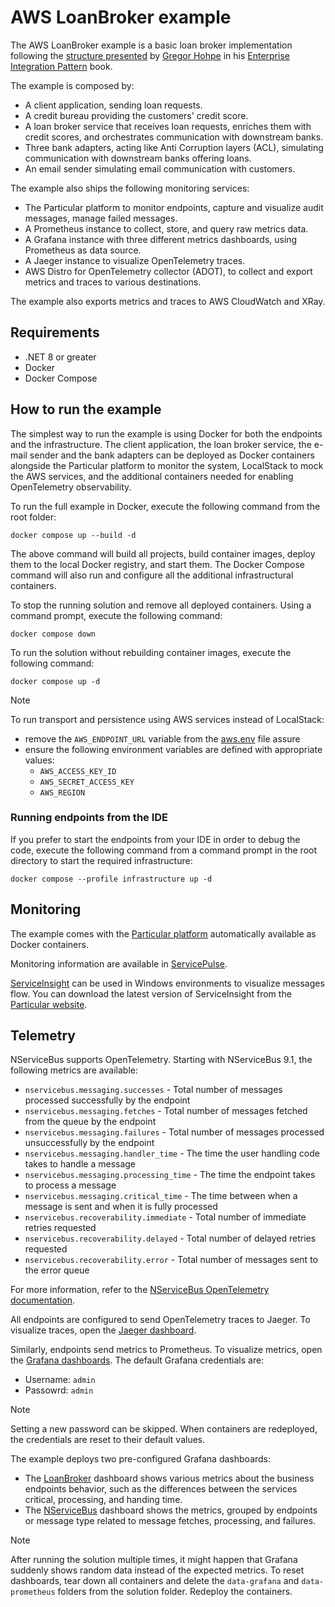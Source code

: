 # AWS LoanBroker example

The AWS LoanBroker example is a basic loan broker implementation following the [structure presented](https://www.enterpriseintegrationpatterns.com/patterns/messaging/ComposedMessagingExample.html) by [Gregor Hohpe](https://www.enterpriseintegrationpatterns.com/gregor.html) in his [Enterprise Integration Pattern](https://www.enterpriseintegrationpatterns.com/) book.

The example is composed by:

- A client application, sending loan requests.
- A credit bureau providing the customers' credit score.
- A loan broker service that receives loan requests, enriches them with credit scores, and orchestrates communication with downstream banks.
- Three bank adapters, acting like Anti Corruption layers (ACL), simulating communication with downstream banks offering loans.
- An email sender simulating email communication with customers.

The example also ships the following monitoring services:

- The Particular platform to monitor endpoints, capture and visualize audit messages, manage failed messages.
- A Prometheus instance to collect, store, and query raw metrics data.
- A Grafana instance with three different metrics dashboards, using Prometheus as data source.
- A Jaeger instance to visualize OpenTelemetry traces.
- AWS Distro for OpenTelemetry collector (ADOT), to collect and export metrics and traces to various destinations.

The example also exports metrics and traces to AWS CloudWatch and XRay.

## Requirements

- .NET 8 or greater
- Docker
- Docker Compose

## How to run the example

The simplest way to run the example is using Docker for both the endpoints and the infrastructure.
The client application, the loan broker service, the e-mail sender and the bank adapters can be deployed as Docker containers alongside the Particular platform to monitor the system, LocalStack to mock the AWS services, and the additional containers needed for enabling OpenTelemetry observability.

To run the full example in Docker, execute the following command from the root folder:

```shell
docker compose up --build -d
```

The above command will build all projects, build container images, deploy them to the local Docker registry, and start them.
The Docker Compose command will also run and configure all the additional infrastructural containers.

To stop the running solution and remove all deployed containers. Using a command prompt, execute the following command:

```shell
docker compose down
```

To run the solution without rebuilding container images, execute the following command:

```shell
docker compose up -d
```

> [!Note]
> To run transport and persistence using AWS services instead of LocalStack:
> - remove the `AWS_ENDPOINT_URL` variable from the [aws.env](env/aws.env) file assure
> - ensure the following environment variables are defined with appropriate values:
>   - `AWS_ACCESS_KEY_ID`
>   - `AWS_SECRET_ACCESS_KEY`
>   - `AWS_REGION`

### Running endpoints from the IDE

If you prefer to start the endpoints from your IDE in order to debug the code, execute the following command from a command prompt in the root directory to start the required infrastructure:

```shell
docker compose --profile infrastructure up -d
```

## Monitoring

The example comes with the [Particular platform](https://docs.particular.net/platform/) automatically available as
Docker containers.

Monitoring information are available in [ServicePulse](http://localhost:9999).

[ServiceInsight](https://docs.particular.net/serviceinsight/) can be used in Windows environments to visualize messages
flow. You can download the latest version of ServiceInsight from
the [Particular website](https://particular.net/serviceinsight).

## Telemetry

NServiceBus supports OpenTelemetry. Starting with NServiceBus 9.1, the following metrics are available:

- `nservicebus.messaging.successes` - Total number of messages processed successfully by the endpoint
- `nservicebus.messaging.fetches` - Total number of messages fetched from the queue by the endpoint
- `nservicebus.messaging.failures` - Total number of messages processed unsuccessfully by the endpoint
- `nservicebus.messaging.handler_time` - The time the user handling code takes to handle a message
- `nservicebus.messaging.processing_time` - The time the endpoint takes to process a message
- `nservicebus.messaging.critical_time` - The time between when a message is sent and when it is fully processed
- `nservicebus.recoverability.immediate` - Total number of immediate retries requested
- `nservicebus.recoverability.delayed` - Total number of delayed retries requested
- `nservicebus.recoverability.error` - Total number of messages sent to the error queue

For more information, refer to the [NServiceBus OpenTelemetry documentation](https://docs.particular.net/nservicebus/operations/opentelemetry).

All endpoints are configured to send OpenTelemetry traces to Jaeger. To visualize traces, open the [Jaeger dashboard](http://localhost:16686).

Similarly, endpoints send metrics to Prometheus. To visualize metrics, open the [Grafana dashboards](http://localhost:3000/dashboards). The default Grafana credentials are:

- Username: `admin`
- Passowrd: `admin`

> [!NOTE]
> Setting a new password can be skipped. When containers are redeployed, the credentials are reset to their default values.

The example deploys two pre-configured Grafana dashboards:

- The [LoanBroker](http://localhost:3000/d/edmhjobnxatc0b/loanbroker?orgId=1&refresh=5s) dashboard shows various metrics about the business endpoints behavior, such as the differences between the services critical, processing, and handing time.
- The [NServiceBus](http://localhost:3000/d/MHqYOIqnz/nservicebus?orgId=1&refresh=5s) dashboard shows the metrics, grouped by endpoints or message type related to message fetches, processing, and failures.

> [!NOTE]
> After running the solution multiple times, it might happen that Grafana suddenly shows random data instead of the expected metrics. To reset dashboards, tear down all containers and delete the `data-grafana` and `data-prometheus` folders from the solution folder. Redeploy the containers.
